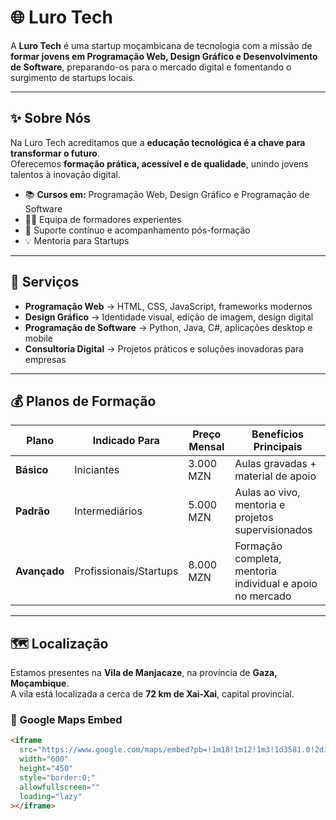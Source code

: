 # 🌐 Luro Tech

A **Luro Tech** é uma startup moçambicana de tecnologia com a missão de **formar jovens em Programação Web, Design Gráfico e Desenvolvimento de Software**, preparando-os para o mercado digital e fomentando o surgimento de startups locais.  

---

## ✨ Sobre Nós

Na Luro Tech acreditamos que a **educação tecnológica é a chave para transformar o futuro**.  
Oferecemos **formação prática, acessível e de qualidade**, unindo jovens talentos à inovação digital.  

- 📚 **Cursos em:** Programação Web, Design Gráfico e Programação de Software  
- 👨‍🏫 Equipa de formadores experientes  
- 🤝 Suporte contínuo e acompanhamento pós-formação  
- 💡 Mentoria para Startups  

---

## 🚀 Serviços

- **Programação Web** → HTML, CSS, JavaScript, frameworks modernos  
- **Design Gráfico** → Identidade visual, edição de imagem, design digital  
- **Programação de Software** → Python, Java, C#, aplicações desktop e mobile  
- **Consultoria Digital** → Projetos práticos e soluções inovadoras para empresas  

---

## 💰 Planos de Formação

| Plano       | Indicado Para         | Preço Mensal | Benefícios Principais |
|-------------|----------------------|--------------|-----------------------|
| **Básico**  | Iniciantes            | 3.000 MZN    | Aulas gravadas + material de apoio |
| **Padrão**  | Intermediários        | 5.000 MZN    | Aulas ao vivo, mentoria e projetos supervisionados |
| **Avançado**| Profissionais/Startups| 8.000 MZN    | Formação completa, mentoria individual e apoio no mercado |

---

## 🗺 Localização

Estamos presentes na **Vila de Manjacaze**, na província de **Gaza, Moçambique**.  
A vila está localizada a cerca de **72 km de Xai-Xai**, capital provincial.

### 📌 Google Maps Embed
```html
<iframe
  src="https://www.google.com/maps/embed?pb=!1m18!1m12!1m3!1d3581.0!2d33.88278!3d-24.71167!3m2!1i1024!2i768!4f13.1!3m3!1m2!1sVila%20de%20Manjacaze%2C%20Gaza%2C%20Mo%C3%A7ambique!5e0!3m2!1spt-PT!2smz!4vXXXXXXXXXX"
  width="600"
  height="450"
  style="border:0;"
  allowfullscreen=""
  loading="lazy"
></iframe>
